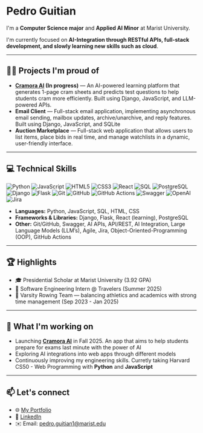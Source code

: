 <!-- test -->
# Pedro Guitian

I'm a **Computer Science major** and **Applied AI Minor** at Marist University.  

I'm currently focused on **AI-Integration through RESTful APIs, full-stack development, and slowly learning new skills such as cloud**.

---

## 👨‍💻 Projects I'm proud of
 
- **[Cramora AI](https://www.cramora.com/) (In progress)** — An AI-powered learning platform that generates 1-page cram sheets and predicts test questions to help students cram more efficiently. Built using Django, JavaScript, and LLM-powered APIs.  
- **Email Client** — Full-stack email application, implementing asynchronous email sending, mailbox updates, archive/unarchive, and reply features. Built using Django, JavaScript, and SQLite
- **Auction Marketplace** —  Full-stack web application that allows users to list items, place bids in real time, and manage watchlists in a dynamic, user-friendly interface.
  

---

## 💻 Technical Skills

![Python](https://img.shields.io/badge/Python-3776AB?style=for-the-badge&logo=python&logoColor=white)
![JavaScript](https://img.shields.io/badge/JavaScript-F7DF1E?style=for-the-badge&logo=javascript&logoColor=black)
![HTML5](https://img.shields.io/badge/HTML5-E34F26?style=for-the-badge&logo=html5&logoColor=white)
![CSS3](https://img.shields.io/badge/CSS3-1572B6?style=for-the-badge&logo=css3&logoColor=white)
![React](https://img.shields.io/badge/React-20232A?style=for-the-badge&logo=react&logoColor=61DAFB)
![SQL](https://img.shields.io/badge/SQL-4479A1?style=for-the-badge&logo=postgresql&logoColor=white)
![PostgreSQL](https://img.shields.io/badge/PostgreSQL-4169E1?style=for-the-badge&logo=postgresql&logoColor=white)
![Django](https://img.shields.io/badge/Django-092E20?style=for-the-badge&logo=django&logoColor=white)
![Flask](https://img.shields.io/badge/Flask-000000?style=for-the-badge&logo=flask&logoColor=white)
![Git](https://img.shields.io/badge/Git-F05032?style=for-the-badge&logo=git&logoColor=white)
![GitHub](https://img.shields.io/badge/GitHub-181717?style=for-the-badge&logo=github&logoColor=white)
![GitHub Actions](https://img.shields.io/badge/GitHub_Actions-2088FF?style=for-the-badge&logo=githubactions&logoColor=white)
![Swagger](https://img.shields.io/badge/Swagger-85EA2D?style=for-the-badge&logo=swagger&logoColor=black)
![OpenAI](https://img.shields.io/badge/OpenAI-412991?style=for-the-badge&logo=openai&logoColor=white)
![Jira](https://img.shields.io/badge/Jira-0052CC?style=for-the-badge&logo=jira&logoColor=white)


- **Languages:** Python, JavaScript, SQL, HTML, CSS
- **Frameworks & Libraries:** Django, Flask, React (learning), PostgreSQL
- **Other:** Git/GitHub, Swagger, AI APIs, API/REST, AI Integration, Large Language Models (LLM’s), Agile, Jira, Object-Oriented-Programming (OOP), GitHub Actions

---

## 🏆 Highlights

- 🎓 Presidential Scholar at Marist University (3.92 GPA)
- 💼 Software Engineering Intern @ Travelers (Summer 2025)
- 🚣 Varsity Rowing Team — balancing athletics and academics with strong time management (Sep 2023 - Jan 2025)

---

## 🌟 What I'm working on

- Launching **[Cramora AI](https://www.cramora.com/)** in Fall 2025. An app that aims to help students prepare for exams last minute with the power of AI
- Exploring AI integrations into web apps through different models
- Continuously improving my engineering skills. Curretly taking Harvard CS50 - Web Programming with **Python** and **JavaScript**

---

## 📫 Let's connect

- 🌐 [My Portfolio](https://pedroguitian.github.io/)
- 💼 [LinkedIn](https://www.linkedin.com/in/pedro-guitian/)
- ✉️ Email: pedro.guitian1@marist.edu
